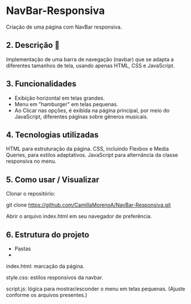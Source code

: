 # NavBar-Responsiva
Criação de uma página com NavBar responsiva.

## 2. Descrição 📝
Implementação de uma barra de navegação (navbar) que se adapta a diferentes tamanhos de tela, usando apenas HTML, CSS e JavaScript. 

## 3. Funcionalidades
- Exibição horizontal em telas grandes.
- Menu em "hamburger" em telas pequenas.
- Ao Clicar nas opções, é exibida na página principal, por meio do JavaScript, diferentes páginas sobre gêneros musicais.

## 4. Tecnologias utilizadas

HTML para estruturação da página.
CSS, incluindo Flexbox e Media Queries, para estilos adaptativos.
JavaScript para alternância da classe responsiva no menu.

## 5. Como usar / Visualizar

Clonar o repositório:

git clone https://github.com/CamillaMorenoA/NavBar-Responsiva.git

Abrir o arquivo index.html em seu navegador de preferência.

## 6. Estrutura do projeto

- Pastas
- 
index.html: marcação da página.

style.css: estilos responsivos da navbar.

script.js: lógica para mostrar/esconder o menu em telas pequenas.
(Ajuste conforme os arquivos presentes.)

